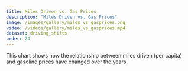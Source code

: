 ```yaml
---
title: Miles Driven vs. Gas Prices
description: "Miles Driven vs. Gas Prices"
image: /images/gallery/miles_vs_gasprices.png
video: /videos/gallery/miles_vs_gasprices.mp4
dataset: driving_shifts
order: 24
---
```


This chart shows how the relationship between miles driven (per capita) and gasoline prices have changed over the years.
